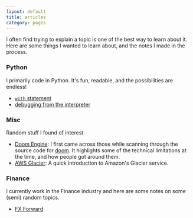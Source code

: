 ```yaml
---
layout: default
title: articles
category: pages
---
```


I often find trying to explain a topic is one of the best way to learn about it. Here are some things I wanted to learn about, and the notes I made in the process.

### Python ###

I primarily code in Python. It's fun, readable, and the possibilities are endless!

*   [`with` statement](code_python-with.html)
*   [debugging from the interpreter](code_python-debug.html)

### Misc ###

Random stuff I found of interest.

*   [Doom Engine](code_doom-engine.html):
    I first came across those while scanning through the source code for [doom](http://www.github.com/id). It highlights some of the technical limitations at the time, and how people got around them.
*   [AWS Glacier](proj_aws-glacier.html):
    A quick introduction to Amazon's Glacier service.

### Finance ###

I currently work in the Finance industry and here are some notes on some (semi) random topics.

*   [FX Forward](finance_fx-forward.html)
